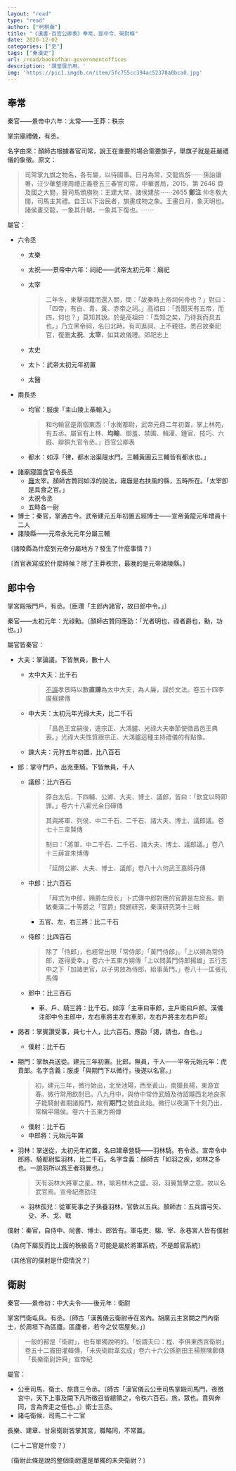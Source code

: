 ```yaml
---
layout: "read"
type: "read"
author: ["柯棋瀚"]
title: "《漢書·百官公卿表》奉常、郎中令、衛尉條"
date: 2020-12-02
categories: ["史"]
tags: ["秦漢史"]
url: /read/bookofhan-governmentoffices
description: '課堂展示用。'
img: 'https://pic1.imgdb.cn/item/5fc755cc394ac52378a0bca0.jpg'
---
```


## 奉常

秦官——景帝中六年：太常——王莽：秩宗

掌宗廟禮儀，有丞。

名字由來：顏師古根據<v>春官司常</v>，說王在重要的場合需要旗子，舉旗子就是莊嚴禮儀的象徵。原文：

> 司常掌九旗之物名，各有屬，以待國事。日月為常，交龍爲旂⋯⋯<n>孫詒讓著，汪少華整理<v>周禮正義</v>卷五三<v>春官司常</v>，中華書局，2015，第 2646 頁</n>及國之大閱，贊司馬頒旗物：王建大常，諸侯建旂⋯⋯<n>2655</n> **鄭注** 仲冬敎大閱，司馬主其禮。自王以下治民者，旗畫成物之象。王畫日月，象天明也。諸侯畫交龍，一象其升朝，一象其下復也。⋯⋯

屬官：

- 六令丞
  - 太樂
  
  - 太祝——景帝中六年：祠祀——武帝太初元年：廟祀
  
  - 太宰
  
    > 二年冬，東擊項籍而還入關，問：「故秦時上帝祠何帝也？」對曰：「四帝，有白、青、黃、赤帝之祠。」高祖曰：「吾聞天有五帝，而四，何也？」莫知其說。於是高祖曰：「吾知之矣，乃待我而具五也。」乃立黑帝祠，名曰北畤。有司進祠，上不親往。悉召故秦祀官，復置<b>太祝</b>、<b>太宰</b>，如其故儀禮。<n><v>郊祀志上</v></n>
  
  - 太史
  
  - 太卜：武帝太初元年初置
  
  - 太醫
- 兩長丞
  - 均官：服虔「主山陵上槀輸入」
  
    > 和均輸官是兩個東西：「水衡都尉，武帝元鼎二年初置，掌上林苑，有五丞。屬官有上林、<b>均輸</b>、御羞、禁圃、輯濯、鍾官、技巧、六廐、辯銅九官令丞。」<n><v>百官公卿表</v></n>
  
  - 都水：如淳「律，都水治渠隄水門。<v>三輔黃圖</v>云三輔皆有都水也。」
- 諸廟寢園食官令長丞
  - <u>廱</u>太宰。顏師古贊同如淳的說法，雍<n>廱</n>是右扶風的縣，五畤所在。「太宰卽是具食之官。」
  - 太祝令丞
  - 五畤各一尉
- 博士：秦官，掌通古今。武帝建元五年初置五經博士——宣帝黃龍元年增員十二人
- 諸陵縣——元帝永光元年分屬三輔

〔諸陵縣為什麼到元帝分屬地方？發生了什麼事情？〕

〔百官表寫成於什麼時候？除了王莽秩宗，最晚的是元帝諸陵縣。〕

## 郎中令

掌宮殿掖門戶，有丞。〔臣瓚「主郎內諸官，故曰郎中令。」〕

秦官——太初元年：光祿勳。〔顏師古贊同應劭：「光者明也，祿者爵也，勳，功也。」〕

屬官皆秦官：

- 大夫：掌論議。下皆無員，數十人
  - 太中大夫：比千石
  
    > <u>不識</u>孝景時以數<b>直諫</b>為太中大夫，為人廉，謹於文法。<n>卷五十四<v>李廣蘇建傳</v></n>
  
  - 中大夫：太初元年光祿大夫，比二千石
  
    > 「昌邑王宜嗣後，遣宗正、大鴻臚、光祿大夫奉節使徵昌邑王典喪。」光祿大夫性質跟宗正、大鴻臚這種主持禮儀的有點像。
  
  - 諫大夫：元狩五年初置，比八百石
  
- 郎：掌守門戶，出充車騎。下皆無員，千人
  - 議郎：比六百石
  
    > 莽白太后，下四輔、公卿、大夫、博士、議郎，皆曰：「欽宜以時即罪。」<n>卷六十八<v>霍光金日磾傳</v></n>
    >
    > 其與將軍、列侯、中二千石、二千石、諸大夫、博士、議郎議。<n>卷七十三<v>韋賢傳</v></n>
    >
    > 制曰：「將軍、中二千石、二千石、諸大夫、博士、議郎議。」<n>卷八十三<v>薛宣朱博傳</v></n>
    >
    > 「延問公卿、大夫、博士、議郎」<n>卷八十六<v>何武王嘉師丹傳</v></n>
  
  - 中郎：比六百石
    
    > 「拜式为中郎，赐爵左庶长」<n><v>卜式傳</v></n>中郎對應的官爵是左庶長。<n>劉敏<v>秦漢二十等爵之「官爵」問題研究</v>，<v>秦漢研究</v>第十三輯</n>
    
    - 五官、左、右三將：比二千石
    
  - 侍郎：比四百石
  
    > 除了「侍郎」，也經常出現「常侍郎」「黃門侍郎」。「上以朔為常侍郎，遂得愛幸。」<n>卷六十五<v>東方朔傳</v></n>「上以問黃門侍郎揚雄」<n><v>五行志</v>中之下</n>「加諸吏官，以子男放為侍郎，給事黃門。」<n>卷八十一<v>匡張孔馬傳</v></n>
  
  - 郎中：比三百石
    
    - 車、戶、騎三將：比千石。如淳「主車曰車郎，主戶衛曰戶郎。<v>漢儀注</v>郎中令主郎中，左右車將主左右車郎，左右戶將主左右戶郎」
  
- 謁者：掌賓讚受事，員七十人，比六百石。應劭「謁，請也，白也。」
  
  - 僕射：比千石
  
- 期門：掌執兵送從。建元三年初置。比郎，無員，千人——平帝元始元年：虎賁郎。名字含義：服虔「與期門下以微行，後遂以名官。」
  
  > 初，建元三年，微行始出，北至池陽，西至黃山，南獵長楊，東游宜春。微行常用飲酎已。八九月中，與侍中常侍武騎及待詔隴西北地良家子能騎射者期諸殿門，故有<b>期門</b>之號自此始。微行以夜漏下十刻乃出，常稱平陽侯。<n>卷六十五<v>東方朔傳</v></n>
  
  - 僕射：比千石
  - 中郎將：元始元年置
  
- 羽林：掌送從，太初元年初置，名曰建章營騎——羽林騎。有令丞。宣帝令中郎將、騎都尉監羽林，比二千石。名字含義：顏師古「如羽之疾，如林之多也。一說羽所以爲王者羽翼也。」
  
  > 天有羽林大將軍之星。林，喻若林木之盛。羽，羽翼鷙擊之意。故以名武官焉。<n><v>宣帝紀</v>應劭注</n>
  
  - 羽林孤兒：從軍死事之子孫養羽林，官敎以五兵。顏師古：五兵謂弓矢、殳、矛、戈、戟

僕射：秦官，自侍中、尙書、博士、郎皆有。軍屯吏、騶、宰、永巷宮人皆有<n>僕射</n>

〔為何下屬反而比上面的秩級高？可能是屬於將軍系統，不是郎官系統〕

〔其他官的僕射是什麼情況？〕

## 衛尉

秦官——景帝初：中大夫令——後元年：衛尉

掌宮門衛屯兵。有丞。〔師古「<v>漢舊儀</v>云衛尉寺在宮內。胡廣云主宮闕之門內衛士，於周垣下為區廬。區廬者，若今之仗宿屋矣。」〕

> 一般的都是「衛尉」，也有單獨說明的。「蚡謂夫曰：程、李俱東西宮衛尉」<n>卷五十二<v>竇田灌韓傳</v></n>，「未央衛尉韋玄成」<n>卷六十六<v>公孫劉田王楊蔡陳鄭傳</v></n>「長樂衛尉許舜」<n><v>宣帝紀</v></n>

屬官：

- 公車司馬、衛士、旅賁三令丞。〔師古「<v>漢官儀</v>云公車司馬掌殿司馬門，夜徼宮中，天下上事及闕下凡所徵召皆總領之，令秩六百石。旅，眾也。賁與奔同，言為奔走之任也。」〕衛士三丞。
- 諸屯衛候、司馬二十二官

長樂、建章、甘泉衛尉皆掌其宮，職略同，不常置。

〔二十二官是什麼？〕

〔衛尉此條是說的整個衛尉還是單獨的未央衛尉？〕